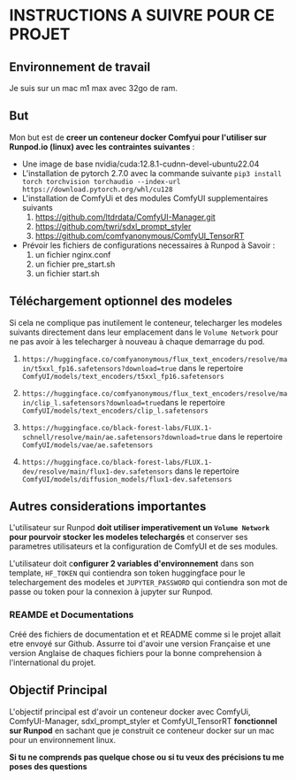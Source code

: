 # INSTRUCTIONS A SUIVRE POUR CE PROJET

## Environnement de travail
Je suis sur un mac m1 max avec 32go de ram.

## But
 Mon but est de **creer un conteneur docker Comfyui pour l'utiliser sur Runpod.io (linux) avec les contraintes suivantes** :

- Une image de base nvidia/cuda:12.8.1-cudnn-devel-ubuntu22.04
- L'installation de pytorch 2.7.0 avec la commande suivante `pip3 install torch torchvision torchaudio --index-url https://download.pytorch.org/whl/cu128`
- L'installation de ComfyUi et des modules ComfyUI supplementaires suivants
    1. https://github.com/ltdrdata/ComfyUI-Manager.git
    2. https://github.com/twri/sdxl_prompt_styler
    3. https://github.com/comfyanonymous/ComfyUI_TensorRT
- Prévoir les fichiers de configurations necessaires à Runpod à Savoir :
    1. un fichier nginx.conf
    2. un fichier pre_start.sh
    3. un fichier start.sh

## Téléchargement optionnel des modeles 
Si cela ne complique pas inutilement le conteneur, telecharger les modeles suivants directement dans leur emplacement dans le `Volume Network` pour ne pas avoir à les telecharger à nouveau à chaque demarrage du pod.

1. `https://huggingface.co/comfyanonymous/flux_text_encoders/resolve/main/t5xxl_fp16.safetensors?download=true` dans le repertoire `ComfyUI/models/text_encoders/t5xxl_fp16.safetensors`

2. `https://huggingface.co/comfyanonymous/flux_text_encoders/resolve/main/clip_l.safetensors?download=true`dans le repertoire `ComfyUI/models/text_encoders/clip_l.safetensors`

3. `https://huggingface.co/black-forest-labs/FLUX.1-schnell/resolve/main/ae.safetensors?download=true` dans le repertoire `ComfyUI/models/vae/ae.safetensors`
4. `https://huggingface.co/black-forest-labs/FLUX.1-dev/resolve/main/flux1-dev.safetensors` dans le repertoire `ComfyUI/models/diffusion_models/flux1-dev.safetensors`


## Autres considerations importantes
L'utilisateur sur Runpod **doit utiliser imperativement un `Volume Network` pour pourvoir stocker les modeles telechargés** et conserver ses parametres utilisateurs et la configuration de ComfyUI et de ses modules. 

L'utilisateur doit c**onfigurer 2 variables d'environnement** dans son template, `HF_TOKEN` qui contiendra son token huggingface pour le telechargement des modeles et `JUPYTER_PASSWORD` qui contiendra son mot de passe ou token pour la connexion à jupyter sur Runpod.

### REAMDE et Documentations
Créé des fichiers de documentation et et README comme si le projet allait etre envoyé sur Github. Assurre toi d'avoir une version Française et une version Anglaise de chaques fichiers pour la bonne comprehension à l'international du projet.

## Objectif Principal
L'objectif principal est d'avoir un conteneur docker avec ComfyUi, ComfyUI-Manager, sdxl_prompt_styler et ComfyUI_TensorRT **fonctionnel sur Runpod** en sachant que je construit ce conteneur docker sur un mac pour un environnement linux. 

**Si tu ne comprends pas quelque chose ou si tu veux des précisions tu me poses des questions** 